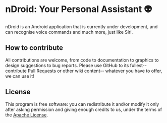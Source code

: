 # nDroid: Your Personal Assistant :alien: 
 
nDroid is an Android application that is currently under development, and can recognise voice commands and much more, just like Siri.
 

## How to contribute 

All contributions are welcome, from code to documentation to graphics to design suggestions to bug reports.  Please use GitHub to its fullest-- contribute Pull Requests or other wiki content-- whatever you have to offer, we can use it!

## License

This program is free software: you can redistribute it and/or modify it only after asking permission and giving enough credits to us, under the terms of the [Apache License](http://www.apache.org/licenses/LICENSE-2.0).
